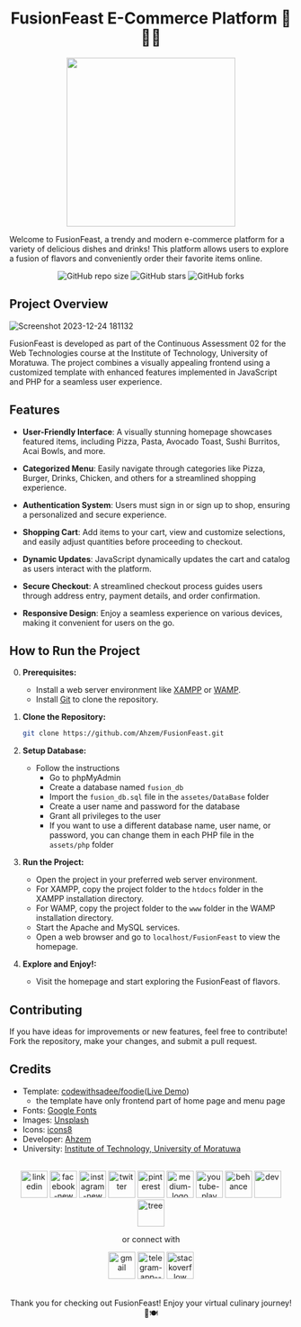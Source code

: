 <h1 align="center">FusionFeast E-Commerce Platform 🍕🍔🍹</h1> 

<div align="center"><img src="https://github.com/Ahzem/FusionFeast/assets/123859613/c9dbc85c-5e68-4c49-ace6-2ee4229bfc8b" width="300px" height="300px">
</div>

Welcome to FusionFeast, a trendy and modern e-commerce platform for a variety of delicious dishes and drinks! This platform allows users to explore a fusion of flavors and conveniently order their favorite items online.

<div align="center">
  
  ![GitHub repo size](https://img.shields.io/github/repo-size/Ahzem/FusionFeast)
  ![GitHub stars](https://img.shields.io/github/stars/Ahzem/FusionFeast?style=social)
  ![GitHub forks](https://img.shields.io/github/forks/Ahzem/FusionFeast?style=social)

</div>

## Project Overview

![Screenshot 2023-12-24 181132](https://github.com/Ahzem/FusionFeast/assets/123859613/49663d5f-83fd-4b9e-a2e9-28706965b690)

FusionFeast is developed as part of the Continuous Assessment 02 for the Web Technologies course at the Institute of Technology, University of Moratuwa. The project combines a visually appealing frontend using a customized template with enhanced features implemented in JavaScript and PHP for a seamless user experience.

## Features

- **User-Friendly Interface**: A visually stunning homepage showcases featured items, including Pizza, Pasta, Avocado Toast, Sushi Burritos, Acai Bowls, and more.

- **Categorized Menu**: Easily navigate through categories like Pizza, Burger, Drinks, Chicken, and others for a streamlined shopping experience.

- **Authentication System**: Users must sign in or sign up to shop, ensuring a personalized and secure experience.

- **Shopping Cart**: Add items to your cart, view and customize selections, and easily adjust quantities before proceeding to checkout.

- **Dynamic Updates**: JavaScript dynamically updates the cart and catalog as users interact with the platform.

- **Secure Checkout**: A streamlined checkout process guides users through address entry, payment details, and order confirmation.

- **Responsive Design**: Enjoy a seamless experience on various devices, making it convenient for users on the go.

## How to Run the Project

0. **Prerequisites:**
   - Install a web server environment like [XAMPP](https://www.apachefriends.org/index.html) or [WAMP](https://www.wampserver.com/en/).
   - Install [Git](https://git-scm.com/downloads) to clone the repository.

1. **Clone the Repository:**
   ```bash
   git clone https://github.com/Ahzem/FusionFeast.git
   ```

2. **Setup Database:**
   - Follow the instructions
      - Go to phpMyAdmin
      - Create a database named `fusion_db`
      - Import the `fusion_db.sql` file in the `assetes/DataBase` folder
      - Create a user name and password for the database
      - Grant all privileges to the user
      - If you want to use a different database name, user name, or password, you can change them in each PHP file in the `assets/php` folder


3. **Run the Project:**
   - Open the project in your preferred web server environment.
   - For XAMPP, copy the project folder to the `htdocs` folder in the XAMPP installation directory.
   - For WAMP, copy the project folder to the `www` folder in the WAMP installation directory.
   - Start the Apache and MySQL services.
   - Open a web browser and go to `localhost/FusionFeast` to view the homepage.

4. **Explore and Enjoy!:**
   - Visit the homepage and start exploring the FusionFeast of flavors.

## Contributing

If you have ideas for improvements or new features, feel free to contribute! Fork the repository, make your changes, and submit a pull request.

## Credits

- Template: [codewithsadee/foodie](https://github.com/codewithsadee/foodie.git)([Live Demo](https://codewithsadee.github.io/foodie/))
   - the template have only frontend part of home page and menu page
- Fonts: [Google Fonts](https://fonts.google.com/)
- Images: [Unsplash](https://unsplash.com/)
- Icons: [icons8](https://icons8.com/)
- Developer: [Ahzem](https://linkedin.com/in/ahzem)
- University: [Institute of Technology, University of Moratuwa](https://itum.mrt.ac.lk)

<br>

<div align="center">
    <a href="https://www.linkedin.com/in/Ahzem/" target="_blank" class="follow-button"><img width="48" height="48" src="https://img.icons8.com/fluency/48/linkedin.png" alt="linkedin"></a>
    <a href="https://www.facebook.com/mfm.ahzem"><img width="48" height="48" src="https://img.icons8.com/fluency/48/facebook-new.png" alt="facebook-new"/></a>
    <a href="https://www.instagram.com/_ahzem_" target="_blank"><img width="48" height="48" src="https://img.icons8.com/fluency/48/instagram-new.png" alt="instagram-new"/></a>
    <a href="https://twitter.com/intent/follow?screen_name=_ahzem_" target="_blank"><img width="48" height="48" src="https://img.icons8.com/fluency/48/twitter.png" alt="twitter"/></a>
    <a href="https://www.pinterest.com/ahzem1422/" target="_blank"><img width="48" height="48" src="https://img.icons8.com/fluency/48/pinterest.png" alt="pinterest"/></a>
    <a href="https://medium.com/@ahzem" target="_blank"><img width="48" height="48" src="https://img.icons8.com/color/48/000000/medium-logo.png" alt="medium-logo"/></a>
    <a href="https://www.youtube.com/@ahzemkingster" target="_blank"><img width="48" height="48" src="https://img.icons8.com/color/48/000000/youtube-play.png" alt="youtube-play"/></a>
    <a href="https://www.behance.net/ahzem" target="_blank"><img width="48" height="48" src="https://img.icons8.com/color/48/000000/behance.png" alt="behance"/></a>
    <a href="https://dev.to/ahzem" target="_blank"><img width="48" height="48" src="https://img.icons8.com/windows/32/000000/dev.png" alt="dev"/></a>
    <a href="https://tree-nation.com/trees/view/5253803" target="_blank"><img width="48" height="48" src="https://growtrees.b-cdn.net/images/treenation3.png" alt="tree"/></a>
</div>


    
<p align="center"> or connect with </p>

<div align="center">
    <a href="mailto:ahzemkingster1422@gmail.com" target="_blank"><img width="48" height="48" src="https://img.icons8.com/color/48/000000/gmail.png" alt="gmail"/></a>
    <a href="https://t.me/mfm_ahzem" target="_blank"><img width="48" height="48" src="https://img.icons8.com/color/48/000000/telegram-app--v1.png" alt="telegram-app--v1"/></a>
    <a href="https://stackoverflow.com/users/21335921/ahzem?tab=profile" target="_blank"><img width="48" height="48" src="https://img.icons8.com/color/48/000000/stackoverflow.png" alt="stackoverflow"/></a>
</div>
<br>
<p align="center">Thank you for checking out FusionFeast! Enjoy your virtual culinary journey! 🎉🍽️<p>
